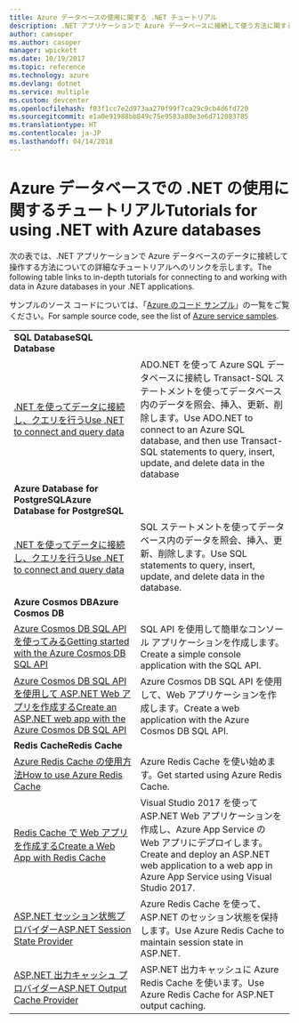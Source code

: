 ```yaml
---
title: Azure データベースの使用に関する .NET チュートリアル
description: .NET アプリケーションで Azure データベースに接続して使う方法に関するチュートリアルです。
author: camsoper
ms.author: casoper
manager: wpickett
ms.date: 10/19/2017
ms.topic: reference
ms.technology: azure
ms.devlang: dotnet
ms.service: multiple
ms.custom: devcenter
ms.openlocfilehash: f03f1cc7e2d973aa270f99f7ca29c9cb4d6fd720
ms.sourcegitcommit: e1a0e91988bb849c75e9583a80e3e6d712083785
ms.translationtype: HT
ms.contentlocale: ja-JP
ms.lasthandoff: 04/14/2018
---
```

# <a name="tutorials-for-using-net-with-azure-databases"></a><span data-ttu-id="2f879-103">Azure データベースでの .NET の使用に関するチュートリアル</span><span class="sxs-lookup"><span data-stu-id="2f879-103">Tutorials for using .NET with Azure databases</span></span>

<span data-ttu-id="2f879-104">次の表では、.NET アプリケーションで Azure データベースのデータに接続して操作する方法についての詳細なチュートリアルへのリンクを示します。</span><span class="sxs-lookup"><span data-stu-id="2f879-104">The following table links to in-depth tutorials for connecting to and working with data in Azure databases in your .NET applications.</span></span>

<span data-ttu-id="2f879-105">サンプルのソース コードについては、「[Azure のコード サンプル](https://azure.microsoft.com/resources/samples/?platform=dotnet)」の一覧をご覧ください。</span><span class="sxs-lookup"><span data-stu-id="2f879-105">For sample source code, see the list of [Azure service samples](https://azure.microsoft.com/resources/samples/?platform=dotnet).</span></span>

| | |
|---|---|
| <span data-ttu-id="2f879-106">**SQL Database**</span><span class="sxs-lookup"><span data-stu-id="2f879-106">**SQL Database**</span></span> ||
| <span data-ttu-id="2f879-107">[.NET を使ってデータに接続し、クエリを行う][1]</span><span class="sxs-lookup"><span data-stu-id="2f879-107">[Use .NET to connect and query data][1]</span></span> | <span data-ttu-id="2f879-108">ADO.NET を使って Azure SQL データベースに接続し Transact-SQL ステートメントを使ってデータベース内のデータを照会、挿入、更新、削除します。</span><span class="sxs-lookup"><span data-stu-id="2f879-108">Use ADO.NET to connect to an Azure SQL database, and then use Transact-SQL statements to query, insert, update, and delete data in the database</span></span> | 
| <span data-ttu-id="2f879-109">**Azure Database for PostgreSQL**</span><span class="sxs-lookup"><span data-stu-id="2f879-109">**Azure Database for PostgreSQL**</span></span> ||
| <span data-ttu-id="2f879-110">[.NET を使ってデータに接続し、クエリを行う][2]</span><span class="sxs-lookup"><span data-stu-id="2f879-110">[Use .NET to connect and query data][2]</span></span> | <span data-ttu-id="2f879-111">SQL ステートメントを使ってデータベース内のデータを照会、挿入、更新、削除します。</span><span class="sxs-lookup"><span data-stu-id="2f879-111">Use SQL statements to query, insert, update, and delete data in the database.</span></span> | 
| <span data-ttu-id="2f879-112">**Azure Cosmos DB**</span><span class="sxs-lookup"><span data-stu-id="2f879-112">**Azure Cosmos DB**</span></span> ||
| <span data-ttu-id="2f879-113">[Azure Cosmos DB SQL API を使ってみる][4]</span><span class="sxs-lookup"><span data-stu-id="2f879-113">[Getting started with the Azure Cosmos DB SQL API][4]</span></span> | <span data-ttu-id="2f879-114">SQL API を使用して簡単なコンソール アプリケーションを作成します。</span><span class="sxs-lookup"><span data-stu-id="2f879-114">Create a simple console application with the SQL API.</span></span> | 
| <span data-ttu-id="2f879-115">[Azure Cosmos DB SQL API を使用して ASP.NET Web アプリを作成する][3]</span><span class="sxs-lookup"><span data-stu-id="2f879-115">[Create an ASP.NET web app with the Azure Cosmos DB SQL API][3]</span></span> | <span data-ttu-id="2f879-116">Azure Cosmos DB SQL API を使用して、Web アプリケーションを作成します。</span><span class="sxs-lookup"><span data-stu-id="2f879-116">Create a web application with the Azure Cosmos DB SQL API.</span></span> | 
| <span data-ttu-id="2f879-117">**Redis Cache**</span><span class="sxs-lookup"><span data-stu-id="2f879-117">**Redis Cache**</span></span> | |
| <span data-ttu-id="2f879-118">[Azure Redis Cache の使用方法][6]</span><span class="sxs-lookup"><span data-stu-id="2f879-118">[How to use Azure Redis Cache][6]</span></span> | <span data-ttu-id="2f879-119">Azure Redis Cache を使い始めます。</span><span class="sxs-lookup"><span data-stu-id="2f879-119">Get started using Azure Redis Cache.</span></span> |
| <span data-ttu-id="2f879-120">[Redis Cache で Web アプリを作成する][5]</span><span class="sxs-lookup"><span data-stu-id="2f879-120">[Create a Web App with Redis Cache][5]</span></span> | <span data-ttu-id="2f879-121">Visual Studio 2017 を使って ASP.NET Web アプリケーションを作成し、Azure App Service の Web アプリにデプロイします。</span><span class="sxs-lookup"><span data-stu-id="2f879-121">Create and deploy an ASP.NET web application to a web app in Azure App Service using Visual Studio 2017.</span></span>  | 
| <span data-ttu-id="2f879-122">[ASP.NET セッション状態プロバイダー][7]</span><span class="sxs-lookup"><span data-stu-id="2f879-122">[ASP.NET Session State Provider][7]</span></span> | <span data-ttu-id="2f879-123">Azure Redis Cache を使って、ASP.NET のセッション状態を保持します。</span><span class="sxs-lookup"><span data-stu-id="2f879-123">Use Azure Redis Cache to maintain session state in ASP.NET.</span></span>  | 
| <span data-ttu-id="2f879-124">[ASP.NET 出力キャッシュ プロバイダー][8]</span><span class="sxs-lookup"><span data-stu-id="2f879-124">[ASP.NET Output Cache Provider][8]</span></span> | <span data-ttu-id="2f879-125">ASP.NET 出力キャッシュに Azure Redis Cache を使います。</span><span class="sxs-lookup"><span data-stu-id="2f879-125">Use Azure Redis Cache for ASP.NET output caching.</span></span>  | 
 

[1]: /azure/sql-database/sql-database-connect-query-dotnet
[2]: /azure/postgresql/connect-csharp
[3]: /azure/cosmos-db/sql-api-dotnet-application
[4]: /azure/cosmos-db/sql-api-get-started
[5]: /azure/redis-cache/cache-web-app-howto
[6]: /azure/redis-cache/cache-dotnet-how-to-use-azure-redis-cache
[7]: /azure/redis-cache/cache-aspnet-session-state-provider
[8]: /azure/redis-cache/cache-aspnet-output-cache-provider
